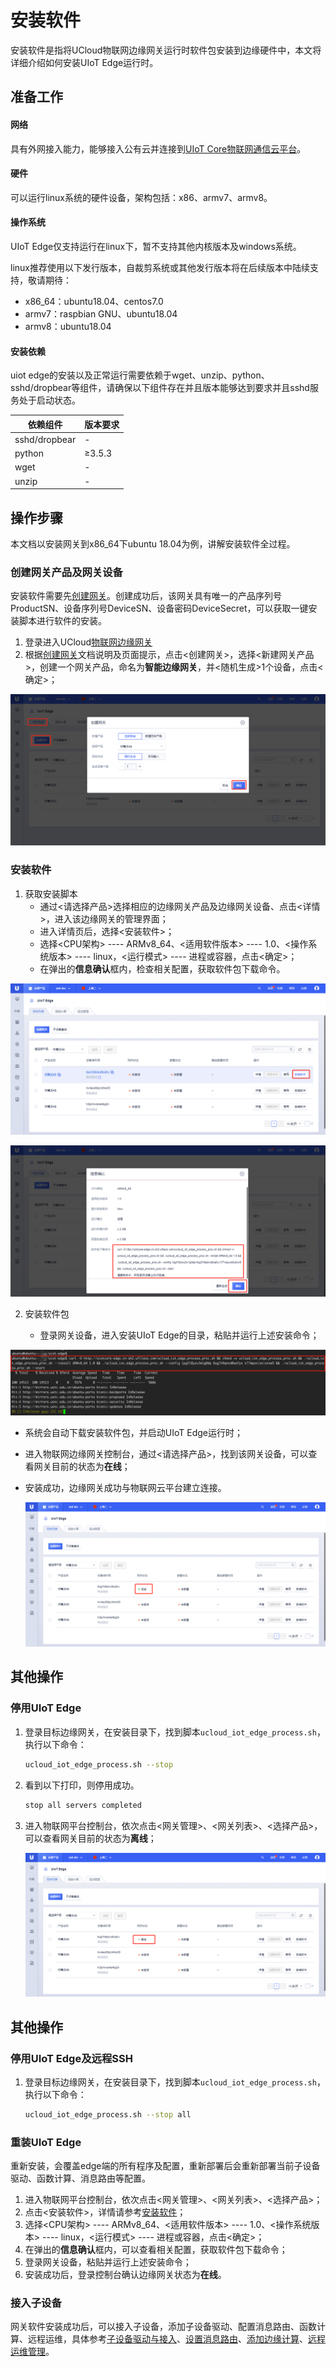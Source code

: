 # 安装软件

安装软件是指将UCloud物联网边缘网关运行时软件包安装到边缘硬件中，本文将详细介绍如何安装UIoT Edge运行时。

## 准备工作

#### 网络

具有外网接入能力，能够接入公有云并连接到[UIoT Core物联网通信云平台](https://console.ucloud.cn/uiot)。

#### 硬件

可以运行linux系统的硬件设备，架构包括：x86、armv7、armv8。

#### 操作系统

UIoT Edge仅支持运行在linux下，暂不支持其他内核版本及windows系统。

linux推荐使用以下发行版本，自裁剪系统或其他发行版本将在后续版本中陆续支持，敬请期待：

- x86_64：ubuntu18.04、centos7.0
- armv7：raspbian GNU、ubuntu18.04
- armv8：ubuntu18.04

#### 安装依赖

uiot edge的安装以及正常运行需要依赖于wget、unzip、python、sshd/dropbear等组件，请确保以下组件存在并且版本能够达到要求并且sshd服务处于启动状态。

|依赖组件| 版本要求 |
|---|----|
|sshd/dropbear|-|
|python|≥3.5.3|
|wget|-|
|unzip|-|


## 操作步骤

本文档以安装网关到x86_64下ubuntu 18.04为例，讲解安装软件全过程。

### 创建网关产品及网关设备

安装软件需要先[创建网关](/uiot-edge/user_guide/edge_subdevice/create_edge)。创建成功后，该网关具有唯一的产品序列号ProductSN、设备序列号DeviceSN、设备密码DeviceSecret，可以获取一键安装脚本进行软件的安装。

1. 登录进入UCloud[物联网边缘网关](https://console.ucloud.cn/uiot_edge)
2. 根据[创建网关](/uiot-edge/user_guide/edge_subdevice/create_edge)文档说明及页面提示，点击<创建网关>，选择<新建网关产品>，创建一个网关产品，命名为**智能边缘网关**，并<随机生成>1个设备，点击<确定>；

![安装软件创建网关](../../images/安装软件创建网关.png)

### 安装软件

1. 获取安装脚本
   - 通过<请选择产品>选择相应的边缘网关产品及边缘网关设备、点击<详情>，进入该边缘网关的管理界面；
   - 进入详情页后，选择<安装软件>；
   - 选择<CPU架构> ---- ARMv8_64、<适用软件版本> ---- 1.0、<操作系统版本> ---- linux，<运行模式> ---- 进程或容器，点击<确定>；
   - 在弹出的**信息确认**框内，检查相关配置，获取软件包下载命令。

![安装软件安装软件按钮](../../images/安装软件安装软件按钮.png)

![安装软件配置安装信息](../../images/安装软件配置安装信息.png)

2. 安装软件包

   - 登录网关设备，进入安装UIoT Edge的目录，粘贴并运行上述安装命令；



![安装软件命令](../../images/安装软件命令.png)

   - 系统会自动下载安装软件包，并启动UIoT Edge运行时；
   - 进入物联网边缘网关控制台，通过<请选择产品>，找到该网关设备，可以查看网关目前的状态为**在线**；
   - 安装成功，边缘网关成功与物联网云平台建立连接。

     ![安装软件设备在线](../../images/安装软件设备在线.png)

## 其他操作

### 停用UIoT Edge

1. 登录目标边缘网关，在安装目录下，找到脚本`ucloud_iot_edge_process.sh`，执行以下命令：

   ```bash
   ucloud_iot_edge_process.sh --stop
   ```

2. 看到以下打印，则停用成功。

   ```bash
   stop all servers completed
   ```

3. 进入物联网平台控制台，依次点击<网关管理>、<网关列表>、<选择产品>，可以查看网关目前的状态为**离线**；

     ![安装软件停用离线](../../images/安装软件停用离线.png)

## 其他操作

### 停用UIoT Edge及远程SSH

1. 登录目标边缘网关，在安装目录下，找到脚本`ucloud_iot_edge_process.sh`，执行以下命令：

   ```bash
   ucloud_iot_edge_process.sh --stop all
   ```


### 重装UIoT Edge

重新安装，会覆盖edge端的所有程序及配置，重新部署后会重新部署当前子设备驱动、函数计算、消息路由等配置。

1. 进入物联网平台控制台，依次点击<网关管理>、<网关列表>、<选择产品>；
2. 点击<安装软件>，详情请参考[安装软件](/uiot-edge/user_guide/install/runtime_install)；
3. 选择<CPU架构> ---- ARMv8_64、<适用软件版本> ---- 1.0、<操作系统版本> ---- linux，<运行模式> ---- 进程或容器，点击<确定>；
4. 在弹出的**信息确认**框内，可以查看相关配置，获取软件包下载命令；
5. 登录网关设备，粘贴并运行上述安装命令；
6. 安装成功后，登录控制台确认边缘网关状态为**在线**。

### 接入子设备

网关软件安装成功后，可以接入子设备，添加子设备驱动、配置消息路由、函数计算、远程运维，具体参考[子设备驱动与接入](/uiot-edge/user_guide/subdevice_driver_access/overview)、[设置消息路由](/uiot-edge/user_guide/message_route/overview)、[添加边缘计算](/uiot-edge/user_guide/edge_computing/overview)、[远程运维管理](/uiot-edge/user_guide/remote_maintaince/remote_access)。

